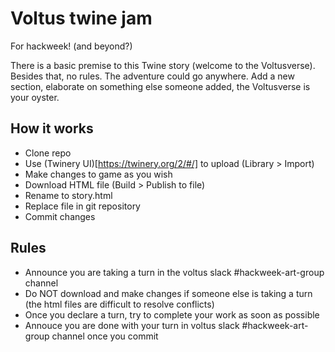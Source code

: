 # Voltus twine jam

For hackweek! (and beyond?)

There is a basic premise to this Twine story (welcome to the Voltusverse). Besides that, no rules. The adventure could go anywhere. Add a new section, elaborate on something else someone added, the Voltusverse is your oyster.

## How it works

- Clone repo
- Use (Twinery UI)[https://twinery.org/2/#/] to upload (Library > Import)
- Make changes to game as you wish
- Download HTML file (Build > Publish to file)
- Rename to story.html
- Replace file in git repository
- Commit changes

## Rules

- Announce you are taking a turn in the voltus slack #hackweek-art-group channel
- Do NOT download and make changes if someone else is taking a turn (the html files are difficult to resolve conflicts)
- Once you declare a turn, try to complete your work as soon as possible
- Annouce you are done with your turn in voltus slack #hackweek-art-group channel once you commit
